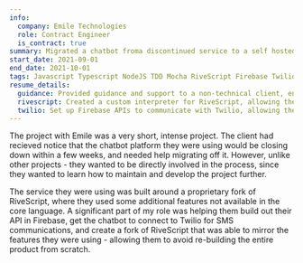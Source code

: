 ```yaml
---
info:
  company: Emile Technologies
  role: Contract Engineer
  is_contract: true
summary: Migrated a chatbot froma discontinued service to a self hosted fork of an open source library.
start_date: 2021-09-01
end_date: 2021-10-01
tags: Javascript Typescript NodeJS TDD Mocha RiveScript Firebase Twilio back-end
resume_details:
  guidance: Provided guidance and support to a non-technical client, enabling them to further develop and maintain the product themselves.
  rivescript: Created a custom interpreter for RiveScript, allowing the client to continue utilizing custom RiveScript features provided by their previous hosting provider.
  twilio: Set up Firebase APIs to communicate with Twilio, allowing them to send and receive SMS messages from Firebase functions.
---
```


The project with Emile was a very short, intense project. The client had recieved notice that the chatbot platform they were using would be closing down within a few weeks, and needed help migrating off it. However, unlike other projects - they wanted to be directly involved in the process, since they wanted to learn how to maintain and develop the project further.

The service they were using was built around a proprietary fork of RiveScript, where they used some additional features not available in the core language. A significant part of my role was helping them build out their API in Firebase, get the chatbot to connect to Twilio for SMS communications, and create a fork of RiveScript that was able to mirror the features they were using - allowing them to avoid re-building the entire product from scratch.
